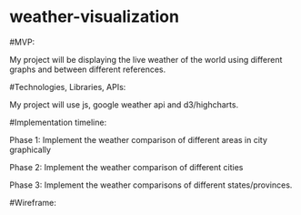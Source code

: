 # weather-visualization

#MVP:

My project will be displaying the live weather of the world using different graphs and between different references.

#Technologies, Libraries, APIs:

My project will use js, google weather api and d3/highcharts.

#Implementation timeline:

Phase 1: Implement the weather comparison of different areas in city graphically

Phase 2: Implement the weather comparison of different cities

Phase 3: Implement the weather comparisons of different states/provinces.


#Wireframe:

